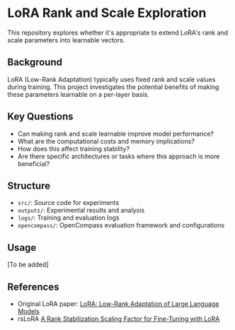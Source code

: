 # LoRA Rank and Scale Exploration

This repository explores whether it's appropriate to extend LoRA's rank and scale parameters into learnable vectors.

## Background

LoRA (Low-Rank Adaptation) typically uses fixed rank and scale values during training. This project investigates the potential benefits of making these parameters learnable on a per-layer basis.

## Key Questions

- Can making rank and scale learnable improve model performance?
- What are the computational costs and memory implications?
- How does this affect training stability?
- Are there specific architectures or tasks where this approach is more beneficial?

## Structure

- `src/`: Source code for experiments
- `outputs/`: Experimental results and analysis
- `logs/`: Training and evaluation logs
- `opencompass/`: OpenCompass evaluation framework and configurations

## Usage

[To be added]

## References

- Original LoRA paper: [LoRA: Low-Rank Adaptation of Large Language Models](https://arxiv.org/abs/2106.09685)
- rsLoRA [A Rank Stabilization Scaling Factor for Fine-Tuning with LoRA](https://arxiv.org/abs/2312.03732)